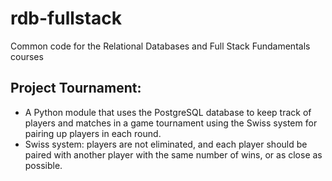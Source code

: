 rdb-fullstack
=============

Common code for the Relational Databases and Full Stack Fundamentals courses

## Project Tournament:
* A Python module that uses the PostgreSQL database to keep track of players and matches in a game tournament using the Swiss system for pairing up players in each round.
* Swiss system: players are not eliminated, and each player should be paired with another player with the same number of wins, or as close as possible.
